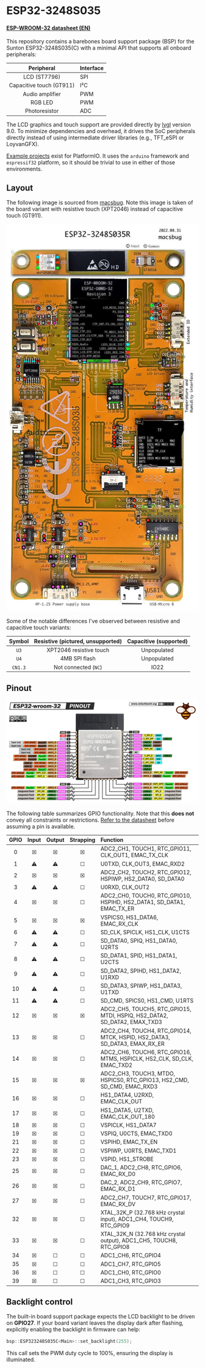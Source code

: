 # ESP32-3248S035

#### [ESP-WROOM-32 datasheet (EN)](docs/esp32-wroom-32_datasheet_en.pdf)

This repository contains a barebones board support package (BSP) for the Sunton ESP32-3248S035(C) with a minimal API that supports all onboard peripherals:

|Peripheral|Interface|
|:--------:|:--------|
|LCD (ST7796)|SPI|
|Capacitive touch (GT911)|I²C|
|Audio amplifier|PWM|
|RGB LED|PWM|
|Photoresistor|ADC|

The LCD graphics and touch support are provided directly by [lvgl](https://github.com/lvgl/lvgl) version 9.0. To minimize dependencies and overhead, it drives the SoC peripherals directly instead of using intermediate driver libraries (e.g., TFT_eSPI or LoyvanGFX).

[Example projects](examples) exist for PlatformIO. It uses the `arduino` framework and `espressif32` platform, so it should be trivial to use in either of those environments.

## Layout

The following image is sourced from [macsbug](https://macsbug.wordpress.com/2022/10/02/esp32-3248s035/). Note this image is taken of the board variant with resistive touch (XPT2046) instead of capacitive touch (GT911). 

![ESP32-3248S035R](docs/pcb-layout.jpg)

Some of the notable differences I've observed between resistive and capacitive touch variants:

|Symbol|Resistive (pictured, unsupported)|Capacitive (supported)|
|:----:|:-------------------------------:|:--------------------:|
| `U3` |     XPT2046 resistive touch     |     Unpopulated      |
| `U4` |          4MB SPI flash          |     Unpopulated      |
|`CN1.3` |    Not connected (`NC`)       |        IO22          |

## Pinout 

![ESP-WROOM-32](docs/soc-pinout.png)

The following table summarizes GPIO functionality. Note that this **does not** convey all constraints or restrictions. [Refer to the datasheet](docs/esp32-wroom-32_datasheet_en.pdf) before assuming a pin is available.

| GPIO | Input | Output | Strapping | Function |
|:------:|:-----:|:------:|:-----:|:---------|
| 0  | ☒ | ☒ | ☒ | ADC2_CH1, TOUCH1, RTC_GPIO11, CLK_OUT1, EMAC_TX_CLK |
| 1  | ⚠ | ⚠ | ☐ | U0TXD, CLK_OUT3, EMAC_RXD2 |
| 2  | ☒ | ☒ | ☒ | ADC2_CH2, TOUCH2, RTC_GPIO12, HSPIWP, HS2_DATA0, SD_DATA0 |
| 3  | ⚠ | ⚠ | ☐ | U0RXD, CLK_OUT2 |
| 4  | ☒ | ☒ | ☐ | ADC2_CH0, TOUCH0, RTC_GPIO10, HSPIHD, HS2_DATA1, SD_DATA1, EMAC_TX_ER |
| 5  | ☒ | ☒ | ☒ | VSPICS0, HS1_DATA6, EMAC_RX_CLK |
| 6  | ⚠ | ⚠ | ☐ | SD_CLK, SPICLK, HS1_CLK, U1CTS |
| 7  | ⚠ | ⚠ | ☐ | SD_DATA0, SPIQ, HS1_DATA0, U2RTS |
| 8  | ⚠ | ⚠ | ☐ | SD_DATA1, SPID, HS1_DATA1, U2CTS |
| 9  | ⚠ | ⚠ | ☐ | SD_DATA2, SPIHD, HS1_DATA2, U1RXD |
| 10 | ⚠ | ⚠ | ☐ | SD_DATA3, SPIWP, HS1_DATA3, U1TXD |
| 11 | ⚠ | ⚠ | ☐ | SD_CMD, SPICS0, HS1_CMD, U1RTS |
| 12 | ☒ | ☒ | ☒ | ADC2_CH5, TOUCH5, RTC_GPIO15, MTDI, HSPIQ, HS2_DATA2, SD_DATA2, EMAX_TXD3 |
| 13 | ☒ | ☒ | ☐ | ADC2_CH4, TOUCH4, RTC_GPIO14, MTCK, HSPID, HS2_DATA3, SD_DATA3, EMAX_RX_ER |
| 14 | ☒ | ☒ | ☐ | ADC2_CH6, TOUCH6, RTC_GPIO16, MTMS, HSPICLK, HS2_CLK, SD_CLK, EMAC_TXD2 |
| 15 | ☒ | ☒ | ☒ | ADC2_CH3, TOUCH3, MTDO, HSPICS0, RTC_GPIO13, HS2_CMD, SD_CMD, EMAC_RXD3 |
| 16 | ☒ | ☒ | ☐ | HS1_DATA4, U2RXD, EMAC_CLK_OUT |
| 17 | ☒ | ☒ | ☐ | HS1_DATA5, U2TXD, EMAC_CLK_OUT_180 |
| 18 | ☒ | ☒ | ☐ | VSPICLK, HS1_DATA7 |
| 19 | ☒ | ☒ | ☐ | VSPIQ, U0CTS, EMAC_TXD0 |
| 21 | ☒ | ☒ | ☐ | VSPIHD, EMAC_TX_EN |
| 22 | ☒ | ☒ | ☐ | VSPIWP, U0RTS, EMAC_TXD1 |
| 23 | ☒ | ☒ | ☐ | VSPID, HS1_STROBE |
| 25 | ☒ | ☒ | ☐ | DAC_1, ADC2_CH8, RTC_GPIO6, EMAC_RX_D0 |
| 26 | ☒ | ☒ | ☐ | DAC_2, ADC2_CH9, RTC_GPIO7, EMAC_RX_D1 |
| 27 | ☒ | ☒ | ☐ | ADC2_CH7, TOUCH7, RTC_GPIO17, EMAC_RX_DV |
| 32 | ☒ | ☒ | ☐ | XTAL_32K_P (32.768 kHz crystal input), ADC1_CH4, TOUCH9, RTC_GPIO9 |
| 33 | ☒ | ☒ | ☐ | XTAL_32K_N (32.768 kHz crystal output), ADC1_CH5, TOUCH8, RTC_GPIO8 |
| 34 | ☒ | ☐ | ☐ | ADC1_CH6, RTC_GPIO4 |
| 35 | ☒ | ☐ | ☐ | ADC1_CH7, RTC_GPIO5 |
| 36 | ☒ | ☐ | ☐ | ADC1_CH0, RTC_GPIO0 |
| 39 | ☒ | ☐ | ☐ | ADC1_CH3, RTC_GPIO3 |

## Backlight control

The built-in board support package expects the LCD backlight to be driven on **GPIO27**. If your board variant leaves the display dark after flashing, explicitly enabling the backlight in firmware can help:

```cpp
bsp::ESP323248S035C<Main>::set_backlight(255);
```

This call sets the PWM duty cycle to 100%, ensuring the display is illuminated.
